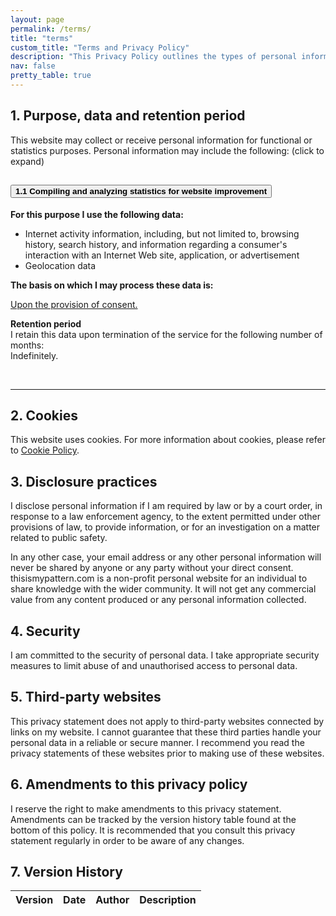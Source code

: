 ```yaml
---
layout: page
permalink: /terms/
title: "terms"
custom_title: "Terms and Privacy Policy"
description: "This Privacy Policy outlines the types of personal information that is received and collected and how it is used."
nav: false
pretty_table: true
---
```


## 1. Purpose, data and retention period

This website may collect or receive personal information for functional or statistics purposes. Personal information may include the following: (click to expand)

<div class="accordion" id="accordionDataUsage">
  <div class="card">
    <div class="card-header" id="headingOne">
      <h2 class="mb-0">
        <button class="btn btn-link btn-block text-left collapsed" type="button" data-toggle="collapse" data-target="#collapseOne" aria-expanded="false" aria-controls="collapseOne">
          <strong class="text-primary">1.1 Compiling and analyzing statistics for website improvement</strong>
        </button>
      </h2>
    </div>
    <div id="collapseOne" class="collapse" aria-labelledby="headingOne" data-parent="#accordionDataUsage">
      <div class="card-body">
        <p><strong>For this purpose I use the following data:</strong></p>
        <ul>
            <li>Internet activity information, including, but not limited to, browsing history, search history, and information regarding a consumer's interaction with an Internet Web site, application, or advertisement</li>
            <li>Geolocation data</li>
        </ul>
        <p><strong>The basis on which I may process these data is:</strong></p>
        <p><a target="_blank" rel="noopener noreferrer nofollow" href="https://cookiedatabase.org/legal-bases/#consent">Upon the provision of consent.</a></p>
        <p><strong>Retention period</strong><br>I retain this data upon termination of the service for the following number of months:<br>Indefinitely.</p>
      </div>
    </div>
  </div>
</div>

<br>

---

## 2. Cookies

This website uses cookies. For more information about cookies, please refer to [Cookie Policy](/cookies/).

## 3. Disclosure practices

I disclose personal information if I am required by law or by a court order, in response to a law enforcement agency, to the extent permitted under other provisions of law, to provide information, or for an investigation on a matter related to public safety.

In any other case, your email address or any other personal information will never be shared by anyone or any party without your direct consent. thisismypattern.com is a non-profit personal website for an individual to share knowledge with the wider community. It will not get any commercial value from any content produced or any personal information collected.

## 4. Security

I am committed to the security of personal data. I take appropriate security measures to limit abuse of and unauthorised access to personal data.

## 5. Third-party websites

This privacy statement does not apply to third-party websites connected by links on my website. I cannot guarantee that these third parties handle your personal data in a reliable or secure manner. I recommend you read the privacy statements of these websites prior to making use of these websites.

## 6. Amendments to this privacy policy

I reserve the right to make amendments to this privacy statement. Amendments can be tracked by the version history table found at the bottom of this policy. It is recommended that you consult this privacy statement regularly in order to be aware of any changes.

## 7. Version History

<table id="table-vh-terms" data-toggle="table" data-url="{{ '/assets/json/vh_terms.json' | relative_url }}">
  <thead>
    <tr>
      <th data-field="version">Version</th>
      <th data-field="date">Date</th>
      <th data-field="author">Author</th>
      <th data-field="description">Description</th>
    </tr>
  </thead>
</table>

